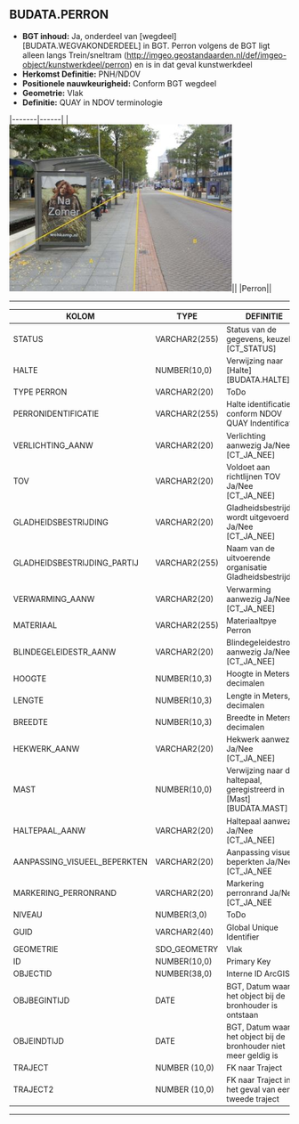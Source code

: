 ﻿## BUDATA.PERRON


* __BGT inhoud:__ Ja, onderdeel van [wegdeel][BUDATA.WEGVAKONDERDEEL] in BGT. Perron volgens de BGT ligt alleen langs Trein/sneltram (http://imgeo.geostandaarden.nl/def/imgeo-object/kunstwerkdeel/perron) en is in dat geval kunstwerkdeel
* __Herkomst Definitie:__ PNH/NDOV
* __Positionele nauwkeurigheid:__ Conform BGT wegdeel
* __Geometrie:__ Vlak
* __Definitie:__ QUAY in NDOV terminologie

|-------|------|
|![Perron](perron.jpg)||
|Perron||

***

|KOLOM                           	|TYPE          	|DEFINITIE|
|------                          	|----          	|-----    |
|STATUS                          	|VARCHAR2(255) 	|Status van de gegevens, keuzelijst [CT_STATUS]|
|HALTE                           	|NUMBER(10,0)  	|Verwijzing naar [Halte][BUDATA.HALTE]|
|TYPE PERRON                        |VARCHAR2(20) 	|ToDo|
|PERRONIDENTIFICATIE             	|VARCHAR2(255) 	|Halte identificatie conform NDOV QUAY Indentificatie |
|VERLICHTING_AANW                	|VARCHAR2(20)  	|Verlichting aanwezig Ja/Nee [CT_JA_NEE]|
|TOV                             	|VARCHAR2(20)  	|Voldoet aan richtlijnen TOV Ja/Nee [CT_JA_NEE]|
|GLADHEIDSBESTRIJDING            	|VARCHAR2(20)  	|Gladheidsbestrijding wordt uitgevoerd Ja/Nee [CT_JA_NEE]|
|GLADHEIDSBESTRIJDING_PARTIJ     	|VARCHAR2(255) 	|Naam van de uitvoerende organisatie Gladheidsbestrijding|
|VERWARMING_AANW                 	|VARCHAR2(20)  	|Verwarming aanwezig Ja/Nee [CT_JA_NEE]|
|MATERIAAL                       	|VARCHAR2(255) 	|Materiaaltpye Perron|
|BLINDEGELEIDESTR_AANW           	|VARCHAR2(20)  	|Blindegeleidestrook aanwezig Ja/Nee [CT_JA_NEE]|
|HOOGTE                          	|NUMBER(10,3)  	|Hoogte in Meters, 2 decimalen|
|LENGTE                          	|NUMBER(10,3)  	|Lengte in Meters, 2 decimalen|
|BREEDTE                         	|NUMBER(10,3)  	|Breedte in Meters, 2 decimalen|
|HEKWERK_AANW                    	|VARCHAR2(20)  	|Hekwerk aanwezig Ja/Nee [CT_JA_NEE]|
|MAST                            	|NUMBER(10,0)  	|Verwijzing naar de haltepaal, geregistreerd in [Mast][BUDATA.MAST]|
|HALTEPAAL_AANW                  	|VARCHAR2(20)  	|Haltepaal aanwezig Ja/Nee [CT_JA_NEE]|
|AANPASSING_VISUEEL_BEPERKTEN      	|VARCHAR2(20) 	|Aanpassing visueel beperkten Ja/Nee [CT_JA_NEE|
|MARKERING_PERRONRAND           	|VARCHAR2(20)  	|Markering perronrand Ja/Nee [CT_JA_NEE|
|NIVEAU                           	|NUMBER(3,0) 	|ToDo|
|GUID                            	|VARCHAR2(40)  	|Global Unique Identifier|
|GEOMETRIE                       	|SDO_GEOMETRY  	|Vlak|
|ID                              	|NUMBER(10,0)  	|Primary Key|
|OBJECTID                        	|NUMBER(38,0)  	|Interne ID ArcGIS|
|OBJBEGINTIJD                    	|DATE          	|BGT, Datum waarop het object bij de bronhouder is ontstaan|
|OBJEINDTIJD                     	|DATE          	|BGT, Datum waarop het object bij de bronhouder niet meer geldig is|
|TRAJECT							|NUMBER (10,0)	|FK naar Traject|
|TRAJECT2							|NUMBER (10,0)	|FK naar Traject in het geval van een tweede traject|

***
